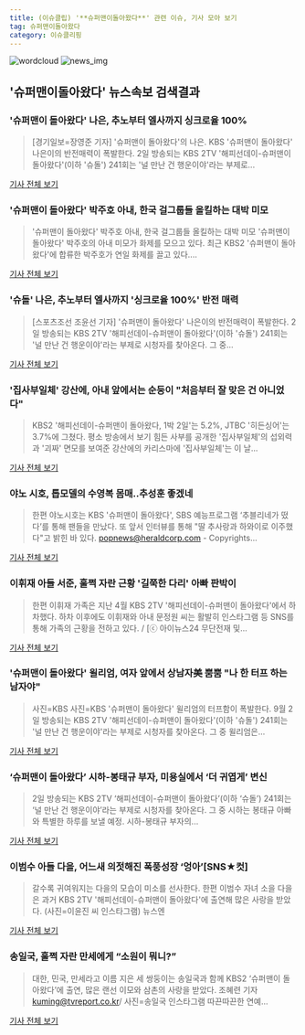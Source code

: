 ```yaml
---
title: (이슈클립) '**슈퍼맨이돌아왔다**' 관련 이슈, 기사 모아 보기
tag: 슈퍼맨이돌아왔다
category: 이슈클리핑
---
```

![wordcloud](https://s3.ap-northeast-2.amazonaws.com/lyrics101-wordcloud/2018-09-02-1535874135.png)
![news_img](https://user-images.githubusercontent.com/42597476/44507050-1206f400-a6e4-11e8-8d98-7ffbfebb353f.png)
## **'**슈퍼맨이돌아왔다**'** 뉴스속보 검색결과
### '슈퍼맨이 돌아왔다' 나은, 추노부터 엘사까지 싱크로율 100%

>[경기일보=장영준 기자] '슈퍼맨이 돌아왔다'의 나은. KBS '슈퍼맨이 돌아왔다' 나은이의 반전매력이 폭발한다. 2일 방송되는 KBS 2TV '해피선데이-슈퍼맨이 돌아왔다'(이하 '슈돌') 241회는 '널 만난 건 행운이야'라는 부제로...

<a href="http://www.kyeonggi.com/?mod=news&act=articleView&idxno=1515127" target="_blank">기사 전체 보기</a>

### '슈퍼맨이 돌아왔다' 박주호 아내, 한국 걸그룹들 올킬하는 대박 미모

>'슈퍼맨이 돌아왔다' 박주호 아내, 한국 걸그룹들 올킬하는 대박 미모 '슈퍼맨이 돌아왔다' 박주호의 아내 미모가 화제를 모으고 있다. 최근 KBS2 '슈퍼맨이 돌아왔다'에 합류한 박주호가 연일 화제를 끌고 있다....

<a href="http://www.viva100.com/main/view.php?key=20180902001636545" target="_blank">기사 전체 보기</a>

### '슈돌' 나은, 추노부터 엘사까지 '싱크로율 100%' 반전 매력

>[스포츠조선 조윤선 기자] '슈퍼맨이 돌아왔다' 나은이의 반전매력이 폭발한다. 2일 방송되는 KBS 2TV '해피선데이-슈퍼맨이 돌아왔다'(이하 '슈돌') 241회는 '널 만난 건 행운이야'라는 부제로 시청자를 찾아온다. 그 중...

<a href="http://sports.chosun.com/news/ntype.htm?id=201809020100010370000719&servicedate=20180902" target="_blank">기사 전체 보기</a>

### '집사부일체' 강산에, 아내 앞에서는 순둥이 "처음부터 잘 맞은 건 아니었다"

>KBS2 '해피선데이-슈퍼맨이 돌아왔다, 1박 2일'는 5.2%, JTBC '히든싱어'는 3.7%에 그쳤다.   평소 방송에서 보기 힘든 사부를 공개한 '집사부일체'의 섭외력과 '괴짜' 면모를 보여준 강산에의 카리스마에 '집사부일체'는 이 날...

<a href="http://www.daejeontoday.com/news/articleView.html?idxno=511119" target="_blank">기사 전체 보기</a>

### 야노 시호, 톱모델의 수영복 몸매..추성훈 좋겠네

>한편 야노시호는 KBS '슈퍼맨이 돌아왔다', SBS 예능프로그램 ‘추블리네가 떴다’를 통해 팬들을 만났다. 또 앞서 인터뷰를 통해 "딸 추사랑과 하와이로 이주했다"고 밝힌 바 있다. popnews@heraldcorp.com - Copyrights...

<a href="http://biz.heraldcorp.com/view.php?ud=201809020722314162784_1" target="_blank">기사 전체 보기</a>

### 이휘재 아들 서준, 훌쩍 자란 근황 '길쭉한 다리' 아빠 판박이

>한편 이휘재 가족은 지난 4월 KBS 2TV '해피선데이-슈퍼맨이 돌아왔다'에서 하차했다. 하차 이후에도 이휘재와 아내 문정원 씨는 활발히 인스타그램 등 SNS를 통해 가족의 근황을 전하고 있다. / [ⓒ 아이뉴스24 무단전재 및...

<a href="http://joynews.inews24.com/php/news_view.php?g_menu=700110&g_serial=1122479&rrf=nv" target="_blank">기사 전체 보기</a>

### '슈퍼맨이 돌아왔다' 윌리엄, 여자 앞에서 상남자美 뿜뿜 "나 한 터프 하는 남자야"

>사진=KBS 사진=KBS '슈퍼맨이 돌아왔다' 윌리엄의 터프함이 폭발한다. 9월 2일 방송되는 KBS 2TV '해피선데이-슈퍼맨이 돌아왔다'(이하 '슈돌') 241회는 '널 만난 건 행운이야'라는 부제로 시청자를 찾아온다. 그 중 윌리엄은...

<a href="http://www.joongboo.com/news/articleView.html?idxno=1283249" target="_blank">기사 전체 보기</a>

### ‘슈퍼맨이 돌아왔다’ 시하-봉태규 부자, 미용실에서 ‘더 귀엽게’ 변신

>2일 방송되는 KBS 2TV ‘해피선데이-슈퍼맨이 돌아왔다’(이하 ‘슈돌’) 241회는 ‘널 만난 건 행운이야’라는 부제로 시청자를 찾아온다. 그 중 시하는 봉태규 아빠와 특별한 하루를 보낼 예정. 시하-봉태규 부자의...

<a href="http://www.kookje.co.kr/news2011/asp/newsbody.asp?code=0500&key=20180902.99099000107" target="_blank">기사 전체 보기</a>

### 이범수 아들 다을, 어느새 의젓해진 폭풍성장 ‘엉아’[SNS★컷]

>갈수록 귀여워지는 다을의 모습이 미소를 선사한다. 한편 이범수 자녀 소을 다을은 과거 KBS 2TV '해피선데이-슈퍼맨이 돌아왔다'에 출연해 많은 사랑을 받았다. (사진=이윤진 씨 인스타그램) 뉴스엔

<a href="http://www.newsen.com/news_view.php?uid=201809021445290310" target="_blank">기사 전체 보기</a>

### 송일국, 훌쩍 자란 만세에게 “소원이 뭐니?”

>대한, 민국, 만세라고 이름 지은 세 쌍둥이는 송일국과 함께 KBS2 ‘슈퍼맨이 돌아왔다’에 출연, 많은 랜선 이모와 삼촌의 사랑을 받았다. 조혜련 기자 kuming@tvreport.co.kr/ 사진=송일국 인스타그램 따끈따끈한 연예...

<a href="http://www.tvreport.co.kr/?c=news&m=newsview&idx=1077763" target="_blank">기사 전체 보기</a>


